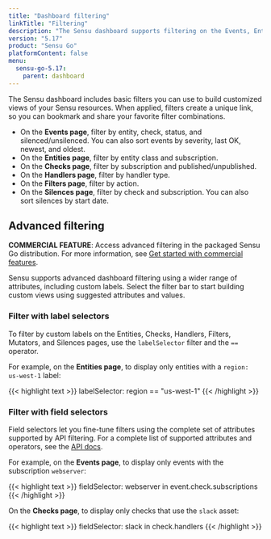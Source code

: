 ```yaml
---
title: "Dashboard filtering"
linkTitle: "Filtering"
description: "The Sensu dashboard supports filtering on the Events, Entities, Checks, Handlers, Filters, Mutators, and Silences pages. Learn more about filtering in the Sensu dashboard."
version: "5.17"
product: "Sensu Go"
platformContent: false
menu:
  sensu-go-5.17:
    parent: dashboard
---
```


The Sensu dashboard includes basic filters you can use to build customized views of your Sensu resources.
When applied, filters create a unique link, so you can bookmark and share your favorite filter combinations.

- On the **Events page**, filter by entity, check, status, and silenced/unsilenced.
You can also sort events by severity, last OK, newest, and oldest.
- On the **Entities page**, filter by entity class and subscription.
- On the **Checks page**, filter by subscription and published/unpublished.
- On the **Handlers page**, filter by handler type.
- On the **Filters page**, filter by action.
- On the **Silences page**, filter by check and subscription.
You can also sort silences by start date.

## Advanced filtering

**COMMERCIAL FEATURE**: Access advanced filtering in the packaged Sensu Go distribution. For more information, see [Get started with commercial features][1].

Sensu supports advanced dashboard filtering using a wider range of attributes, including custom labels.
Select the filter bar to start building custom views using suggested attributes and values.

### Filter with label selectors

To filter by custom labels on the Entities, Checks, Handlers, Filters, Mutators, and Silences pages, use the `labelSelector` filter and the `==` operator.

For example, on the **Entities page**, to display only entities with a `region: us-west-1` label:

{{< highlight text >}}
labelSelector: region == "us-west-1"
{{< /highlight >}}

### Filter with field selectors

Field selectors let you fine-tune filters using the complete set of attributes supported by API filtering.
For a complete list of supported attributes and operators, see the [API docs][2].

For example, on the **Events page**, to display only events with the subscription `webserver`:

{{< highlight text >}}
fieldSelector: webserver in event.check.subscriptions
{{< /highlight >}}

On the **Checks page**, to display only checks that use the `slack` asset:

{{< highlight text >}}
fieldSelector: slack in check.handlers
{{< /highlight >}}

[1]: ../../getting-started/enterprise/
[2]: ../../api/overview#field-selector
